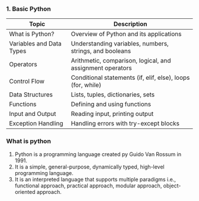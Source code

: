 ### 1. Basic Python

| Topic                  | Description                                               |
|------------------------|-----------------------------------------------------------|
| What is Python?         | Overview of Python and its applications                   |
| Variables and Data Types| Understanding variables, numbers, strings, and booleans   |
| Operators              | Arithmetic, comparison, logical, and assignment operators |
| Control Flow           | Conditional statements (if, elif, else), loops (for, while)|
| Data Structures        | Lists, tuples, dictionaries, sets                         |
| Functions              | Defining and using functions                              |
| Input and Output       | Reading input, printing output                            |
| Exception Handling     | Handling errors with try-except blocks                    |


### What is python

1) Python is a programming language created py Guido Van Rossum in 1991.<br>
2) It is a simple, general-purpose, dynamically typed, high-level programming language.<br>
3) It is an interpreted language that supports multiple paradigms i.e., functional approach, practical approach, modular 
approach, object-oriented approach.<br>